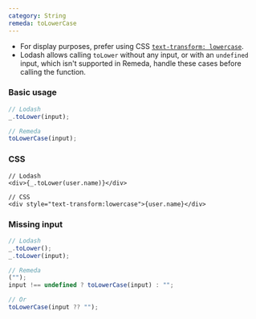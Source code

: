 ```yaml
---
category: String
remeda: toLowerCase
---
```


- For display purposes, prefer using CSS [`text-transform: lowercase`](https://developer.mozilla.org/en-US/docs/Web/CSS/text-transform#lowercase).
- Lodash allows calling `toLower` without any input, or with an `undefined`
  input, which isn't supported in Remeda, handle these cases before calling the
  function.

### Basic usage

```ts
// Lodash
_.toLower(input);

// Remeda
toLowerCase(input);
```

### CSS

```tsx
// Lodash
<div>{_.toLower(user.name)}</div>

// CSS
<div style="text-transform:lowercase">{user.name}</div>
```

### Missing input

```ts
// Lodash
_.toLower();
_.toLower(input);

// Remeda
("");
input !== undefined ? toLowerCase(input) : "";

// Or
toLowerCase(input ?? "");
```
